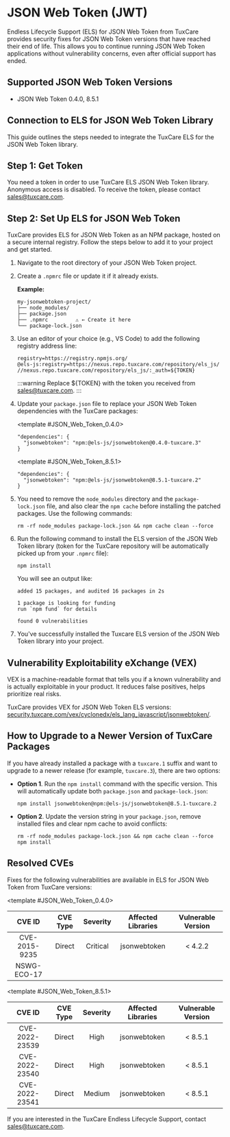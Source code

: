 # JSON Web Token (JWT)

Endless Lifecycle Support (ELS) for JSON Web Token from TuxCare provides security fixes for JSON Web Token versions that have reached their end of life. This allows you to continue running JSON Web Token applications without vulnerability concerns, even after official support has ended.

## Supported JSON Web Token Versions

* JSON Web Token 0.4.0, 8.5.1

## Connection to ELS for JSON Web Token Library

This guide outlines the steps needed to integrate the TuxCare ELS for the JSON Web Token library.

## Step 1: Get Token

You need a token in order to use TuxCare ELS JSON Web Token library. Anonymous access is disabled. To receive the token, please contact [sales@tuxcare.com](mailto:sales@tuxcare.com).

## Step 2: Set Up ELS for JSON Web Token

TuxCare provides ELS for JSON Web Token as an NPM package, hosted on a secure internal registry. Follow the steps below to add it to your project and get started.

1. Navigate to the root directory of your JSON Web Token project.
2. Create a `.npmrc` file or update it if it already exists.

   **Example:**

   ```text
   my-jsonwebtoken-project/
   ├── node_modules/
   ├── package.json
   ├── .npmrc         ⚠️ ← Create it here
   └── package-lock.json
   ```

3. Use an editor of your choice (e.g., VS Code) to add the following registry address line:

   <CodeWithCopy>

   ```text
   registry=https://registry.npmjs.org/
   @els-js:registry=https://nexus.repo.tuxcare.com/repository/els_js/
   //nexus.repo.tuxcare.com/repository/els_js/:_auth=${TOKEN}
   ```

   </CodeWithCopy>

   :::warning
   Replace ${TOKEN} with the token you received from [sales@tuxcare.com](mailto:sales@tuxcare.com).
   :::

4. Update your `package.json` file to replace your JSON Web Token dependencies with the TuxCare packages:

   <TableTabs label="Choose JSON Web Token version: " >

     <template #JSON_Web_Token_0.4.0>

     <CodeWithCopy>

     ```text
     "dependencies": {
       "jsonwebtoken": "npm:@els-js/jsonwebtoken@0.4.0-tuxcare.3"
     }
     ```

     </CodeWithCopy>

     </template>

     <template #JSON_Web_Token_8.5.1>

     <CodeWithCopy>

     ```text
     "dependencies": {
       "jsonwebtoken": "npm:@els-js/jsonwebtoken@8.5.1-tuxcare.2"
     }
     ```

     </CodeWithCopy>

     </template>

   </TableTabs>

5. You need to remove the `node_modules` directory and the `package-lock.json` file, and also clear the `npm cache` before installing the patched packages. Use the following commands:
   
   <CodeWithCopy>

   ```text
   rm -rf node_modules package-lock.json && npm cache clean --force
   ```

   </CodeWithCopy>

6. Run the following command to install the ELS version of the JSON Web Token library (token for the TuxCare repository will be automatically picked up from your `.npmrc` file):

   <CodeWithCopy>

   ```text
   npm install
   ```

   </CodeWithCopy>

   You will see an output like:

   ```text
   added 15 packages, and audited 16 packages in 2s

   1 package is looking for funding
   run `npm fund` for details

   found 0 vulnerabilities
   ```

7. You've successfully installed the Tuxcare ELS version of the JSON Web Token library into your project.

## Vulnerability Exploitability eXchange (VEX) 

VEX is a machine-readable format that tells you if a known vulnerability and is actually exploitable in your product. It reduces false positives, helps prioritize real risks.

TuxCare provides VEX for JSON Web Token ELS versions: [security.tuxcare.com/vex/cyclonedx/els_lang_javascript/jsonwebtoken/](https://security.tuxcare.com/vex/cyclonedx/els_lang_javascript/jsonwebtoken/).

## How to Upgrade to a Newer Version of TuxCare Packages

If you have already installed a package with a `tuxcare.1` suffix and want to upgrade to a newer release (for example, `tuxcare.3`), there are two options:

* **Option 1**. Run the `npm install` command with the specific version. This will automatically update both `package.json` and `package-lock.json`:

  <CodeWithCopy>

  ```text
  npm install jsonwebtoken@npm:@els-js/jsonwebtoken@8.5.1-tuxcare.2
  ```

  </CodeWithCopy>

* **Option 2**. Update the version string in your `package.json`, remove installed files and clear npm cache to avoid conflicts:

  <CodeWithCopy>

  ```text
  rm -rf node_modules package-lock.json && npm cache clean --force
  npm install
  ```

  </CodeWithCopy>

## Resolved CVEs

Fixes for the following vulnerabilities are available in ELS for JSON Web Token from TuxCare versions:

<TableTabs label="Choose JSON Web Token version: " >

<template #JSON_Web_Token_0.4.0>

| CVE ID         |  CVE Type  | Severity | Affected Libraries | Vulnerable Version |
| :------------: |:----------:|:--------:|:------------------:|:------------------:|
| CVE-2015-9235  | Direct     | Critical | jsonwebtoken       | < 4.2.2            |
| NSWG-ECO-17    |            |          |                    |                    |

  </template>

<template #JSON_Web_Token_8.5.1>

| CVE ID         | CVE Type | Severity | Affected Libraries | Vulnerable Version |
| :------------: | :------: |:--------:|:------------------:| :----------------: |
| CVE-2022-23539 | Direct   | High     | jsonwebtoken       | < 8.5.1            |
| CVE-2022-23540 | Direct   | High     | jsonwebtoken       | < 8.5.1            |
| CVE-2022-23541 | Direct   | Medium   | jsonwebtoken       | < 8.5.1            |

  </template>

</TableTabs>

If you are interested in the TuxCare Endless Lifecycle Support, contact [sales@tuxcare.com](mailto:sales@tuxcare.com).